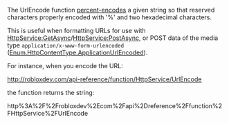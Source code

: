 The UrlEncode function [percent-encodes](https://en.wikipedia.org/wiki/Percent-encoding) a given string so that reserved characters properly encoded with '%' and two hexadecimal characters.

This is useful when formatting URLs for use with [HttpService:GetAsync](https://developer.roblox.com/en-us/api-reference/function/HttpService/GetAsync)/[HttpService:PostAsync](https://developer.roblox.com/en-us/api-reference/function/HttpService/PostAsync), or POST data of the media type `application/x-www-form-urlencoded` ([Enum.HttpContentType.ApplicationUrlEncoded](https://developer.roblox.com/en-us/api-reference/enum/HttpContentType)).

For instance, when you encode the URL:

http://robloxdev.com/api-reference/function/HttpService/UrlEncode

the function returns the string:

http%3A%2F%2Frobloxdev%2Ecom%2Fapi%2Dreference%2Ffunction%2FHttpService%2FUrlEncode